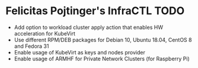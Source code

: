 # Felicitas Pojtinger's InfraCTL TODO

- Add option to workload cluster apply action that enables HW acceleration for KubeVirt
- Use different RPM/DEB packages for Debian 10, Ubuntu 18.04, CentOS 8 and Fedora 31
- Enable usage of KubeVirt as keys and nodes provider
- Enable usage of ARMHF for Private Network Clusters (for Raspberry Pi)

